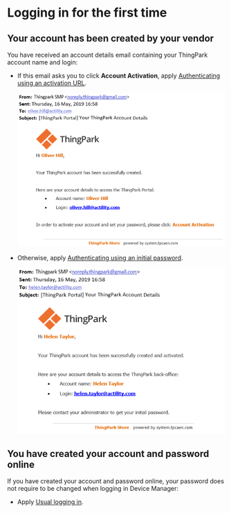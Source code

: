 # Logging in for the first time

## Your account has been created by your vendor

You have received an account details email containing your ThingPark
account name and login:

- If this email asks you to click **Account Activation**, apply
  [Authenticating using an activation
  URL](./orphans/dmug-authenticate-activation-url).

  ![](./_images/logging-in-for-the-first-time.png)

- Otherwise, apply [Authenticating using an initial
  password](./orphans/dmug-authenticate-initial-password).

  ![](./_images/logging-in-for-the-first-time-5.png)

## You have created your account and password online

If you have created your account and password online, your password does
not require to be changed when logging in Device Manager:

- Apply [Usual logging in](./usual-logging-in).
